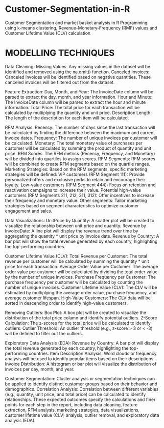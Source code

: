 # Customer-Segmentation-in-R
Customer Segmentation and market basket analysis in R Programming using k-means clustering, Revenue-Monetary-Frequency (RMF) values and Customer Lifetime Value (CLV) calculation.

# MODELLING TECHNIQUES

Data Cleaning:
Missing Values: Any missing values in the dataset will be identified and removed using the na.omit() function.
Canceled Invoices: Canceled invoices will be identified based on negative quantities. These canceled invoices will be filtered out from the dataset.

Feature Extraction:
Day, Month, and Year: The InvoiceDate column will be parsed to extract the day, month, and year information.
Hour and Minute: The InvoiceDate column will be parsed to extract the hour and minute information.
Total Price: The total price for each transaction will be calculated by multiplying the quantity and unit price.
Description Length: The length of the description for each item will be calculated.

RFM Analysis:
Recency: The number of days since the last transaction will be calculated by finding the difference between the maximum and current invoice dates.
Frequency: The number of unique invoices per customer will be calculated.
Monetary: The total monetary value of purchases per customer will be calculated by summing the product of quantity and unit price.
RFM Scores: The RFM metrics (Recency, Frequency, and Monetary) will be divided into quartiles to assign scores.
RFM Segments: RFM scores will be combined to create RFM segments based on the quartile ranges.
Marketing Strategies:
Based on the RFM segments, specific marketing strategies will be defined:
VIP customers (RFM Segment 111): Provide personalized offers and exclusive perks to retain and encourage their loyalty.
Low-value customers (RFM Segment 444): Focus on retention and reactivation campaigns to increase their value.
Potential high-value customers (RFM Segments 211, 212, 311, 312): Offer incentives to increase their frequency and monetary value.
Other segments: Tailor marketing strategies based on segment characteristics to optimize customer engagement and sales.

Data Visualizations:
UnitPrice by Quantity: A scatter plot will be created to visualize the relationship between unit price and quantity.
Revenue by InvoiceDate: A line plot will display the revenue trend over time by aggregating the quantity * unit price by invoice date.
Revenue by Country: A bar plot will show the total revenue generated by each country, highlighting the top-performing countries.

Customer Lifetime Value (CLV):
Total Revenue per Customer: The total revenue per customer will be calculated by summing the quantity * unit price for each transaction.
Average Order Value per Customer: The average order value per customer will be calculated by dividing the total order value by the number of unique invoices.
Purchase Frequency per Customer: The purchase frequency per customer will be calculated by counting the number of unique invoices.
Customer Lifetime Value (CLV): The CLV will be estimated by multiplying the average order value, purchase frequency, and average customer lifespan.
High-Value Customers: The CLV data will be sorted in descending order to identify high-value customers.

Removing Outliers:
Box Plot: A box plot will be created to visualize the distribution of the total price column and identify potential outliers.
Z-Score Calculation: The z-scores for the total price will be calculated to identify outliers.
Outlier Threshold: An outlier threshold (e.g., z-score > 3 or < -3) will be defined to filter out the outliers.

Exploratory Data Analysis (EDA):
Revenue by Country: A bar plot will display the total revenue generated by each country, highlighting the top-performing countries.
Item Description Analysis: Word clouds or frequency analysis will be used to identify popular items based on their descriptions.
Invoice Distribution: A histogram or bar plot will visualize the distribution of invoices per day, month, and year.

Customer Segmentation: Cluster analysis or segmentation techniques can be applied to identify distinct customer groups based on their behavior and demographics.
Correlation Analysis: Correlation between different variables (e.g., quantity, unit price, and total price) can be calculated to identify relationships.
These expected outcomes specify the calculations and finer points for each step in the report, including data cleaning, feature extraction, RFM analysis, marketing strategies, data visualizations, customer lifetime value (CLV) analysis, outlier removal, and exploratory data analysis (EDA).
